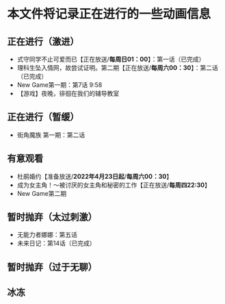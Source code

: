 # 本文件将记录正在进行的一些动画信息

## 正在进行（激进）

- 式守同学不止可爱而已【正在放送/**每周日01：00**】：第一话（已完成）
- 理科生坠入情网，故尝试证明。第二期【正在放送/**每周六00：30**】：第二话（已完成）
- New Game第一期：第7话 9:58
- 【游戏】夜晚，徘徊在我们的辅导教室

## 正在进行（暂缓）
- 街角魔族 第一期：第二话

## 有意观看

- 杜鹃婚约【准备放送/**2022年4月23日起**/**每周六00：30**】
- 成为女主角！～被讨厌的女主角和秘密的工作【正在放送/**每周四22:30**】
- New Game第二期
## 暂时抛弃（太过刺激）

- 无能力者娜娜：第五话
- 未来日记：第14话（已完成）

## 暂时抛弃（过于无聊）


## 冰冻


